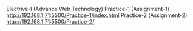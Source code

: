 Electrive-I (Advance Web Technology)
Practice-1 (Assignment-1)
http://192.168.1.71:5500/Practice-1/index.html
Practice-2 (Assignment-2)
http://192.168.1.71:5500/Practice-2/
